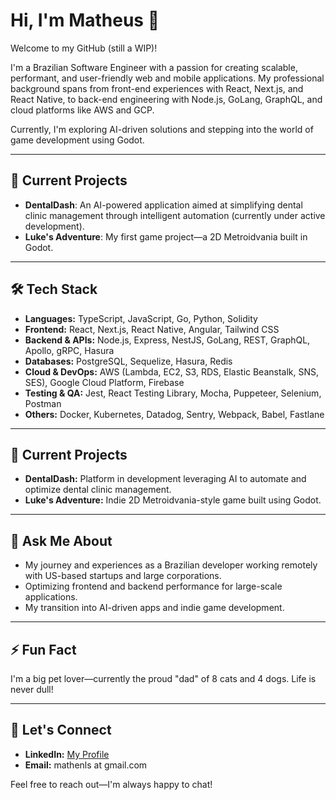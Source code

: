# Hi, I'm Matheus 👋  
Welcome to my GitHub (still a WIP)!

I'm a Brazilian Software Engineer with a passion for creating scalable, performant, and user-friendly web and mobile applications. My professional background spans from front-end experiences with React, Next.js, and React Native, to back-end engineering with Node.js, GoLang, GraphQL, and cloud platforms like AWS and GCP.

Currently, I'm exploring AI-driven solutions and stepping into the world of game development using Godot.

---

## 🚀 Current Projects

- **DentalDash**: An AI-powered application aimed at simplifying dental clinic management through intelligent automation (currently under active development).
- **Luke's Adventure**: My first game project—a 2D Metroidvania built in Godot.

---

## 🛠️ Tech Stack

- **Languages:** TypeScript, JavaScript, Go, Python, Solidity
- **Frontend:** React, Next.js, React Native, Angular, Tailwind CSS
- **Backend & APIs:** Node.js, Express, NestJS, GoLang, REST, GraphQL, Apollo, gRPC, Hasura
- **Databases:** PostgreSQL, Sequelize, Hasura, Redis
- **Cloud & DevOps:** AWS (Lambda, EC2, S3, RDS, Elastic Beanstalk, SNS, SES), Google Cloud Platform, Firebase
- **Testing & QA:** Jest, React Testing Library, Mocha, Puppeteer, Selenium, Postman
- **Others:** Docker, Kubernetes, Datadog, Sentry, Webpack, Babel, Fastlane

---

## 📌 Current Projects

- **DentalDash:** Platform in development leveraging AI to automate and optimize dental clinic management.
- **Luke's Adventure:** Indie 2D Metroidvania-style game built using Godot.

---

## 💬 Ask Me About

- My journey and experiences as a Brazilian developer working remotely with US-based startups and large corporations.
- Optimizing frontend and backend performance for large-scale applications.
- My transition into AI-driven apps and indie game development.

---

## ⚡ Fun Fact

I'm a big pet lover—currently the proud "dad" of 8 cats and 4 dogs. Life is never dull!

---

## 🤝 Let's Connect

- **LinkedIn:** [My Profile](https://www.linkedin.com/in/matheus-lucas-870411a9)
- **Email:** mathenls at gmail.com

Feel free to reach out—I'm always happy to chat!

